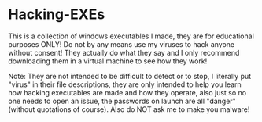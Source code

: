 # Hacking-EXEs
This is a collection of windows executables I made, they are for educational purposes ONLY! Do not by any means use my viruses to hack anyone without consent! They actually do what they say and I only recommend downloading them in a virtual machine to see how they work!

Note: They are not intended to be difficult to detect or to stop, I literally put "virus" in their file descriptions, they are only intended to help you learn how hacking executables are made and how they operate, also just so no one needs to open an issue, the passwords on launch are all "danger" (without quotations of course).
Also do NOT ask me to make you malware!
